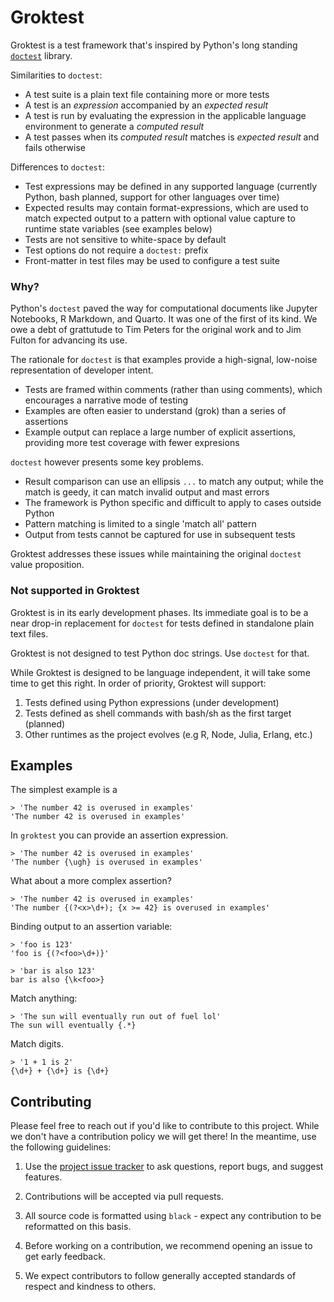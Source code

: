 # Groktest

Groktest is a test framework that's inspired by Python's long standing
[`doctest`](https://docs.python.org/3/library/doctest.html) library.

Similarities to `doctest`:

- A test suite is a plain text file containing more or more tests
- A test is an *expression* accompanied by an *expected result*
- A test is run by evaluating the expression in the applicable
  language environment to generate a *computed result*
- A test passes when its *computed result* matches is *expected result*
  and fails otherwise

Differences to `doctest`:

- Test expressions may be defined in any supported language (currently
  Python, bash planned, support for other languages over time)
- Expected results may contain format-expressions, which are used to
  match expected output to a pattern with optional value capture to
  runtime state variables (see examples below)
- Tests are not sensitive to white-space by default
- Test options do not require a `doctest:` prefix
- Front-matter in test files may be used to configure a test suite

### Why?

Python's `doctest` paved the way for computational documents like
Jupyter Notebooks, R Markdown, and Quarto. It was one of the first of
its kind. We owe a debt of grattutude to Tim Peters for the original
work and to Jim Fulton for advancing its use.

The rationale for `doctest` is that examples provide a high-signal,
low-noise representation of developer intent.

- Tests are framed within comments (rather than using comments), which
  encourages a narrative mode of testing
- Examples are often easier to understand (grok) than a series of
  assertions
- Example output can replace a large number of explicit assertions,
  providing more test coverage with fewer expresions

`doctest` however presents some key problems.

- Result comparison can use an ellipsis `...` to match any output; while
  the match is geedy, it can match invalid output and mast errors
- The framework is Python specific and difficult to apply to cases
  outside Python
- Pattern matching is limited to a single 'match all' pattern
- Output from tests cannot be captured for use in subsequent tests

Groktest addresses these issues while maintaining the original `doctest`
value proposition.

### Not supported in Groktest

Groktest is in its early development phases. Its immediate goal is to be
a near drop-in replacement for `doctest` for tests defined in standalone
plain text files.

Groktest is not designed to test Python doc strings. Use `doctest` for
that.

While Groktest is designed to be language independent, it will take some
time to get this right. In order of priority, Groktest will support:

1. Tests defined using Python expressions (under development)
2. Tests defined as shell commands with bash/sh as the first target (planned)
3. Other runtimes as the project evolves (e.g R, Node, Julia, Erlang,
   etc.)

## Examples

The simplest example is a

    > 'The number 42 is overused in examples'
    'The number 42 is overused in examples'

In `groktest` you can provide an assertion expression.


    > 'The number 42 is overused in examples'
    'The number {\ugh} is overused in examples'

What about a more complex assertion?

    > 'The number 42 is overused in examples'
    'The number {(?<x>\d+); {x >= 42} is overused in examples'

Binding output to an assertion variable:

    > 'foo is 123'
    'foo is {(?<foo>\d+)}'

    > 'bar is also 123'
    bar is also {\k<foo>}

Match anything:

    > 'The sun will eventually run out of fuel lol'
    The sun will eventually {.*}

Match digits.

    > '1 + 1 is 2'
    {\d+} + {\d+} is {\d+}

## Contributing

Please feel free to reach out if you'd like to contribute to this
project. While we don't have a contribution policy we will get there! In
the meantime, use the following guidelines:

1. Use the [project issue
   tracker](https://github.com/gar1t/groktest/issues) to ask questions,
   report bugs, and suggest features.

2. Contributions will be accepted via pull requests.

3. All source code is formatted using `black` - expect any contribution
   to be reformatted on this basis.

4. Before working on a contribution, we recommend opening an issue to
   get early feedback.

5. We expect contributors to follow generally accepted standards of
   respect and kindness to others.

